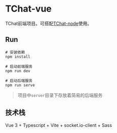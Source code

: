# TChat-vue

TChat前端项目。可搭配[TChat-node](https://github.com/AWhiteMouse/TChat-node)使用。

## Run

```shell
# 安装依赖
npm install

# 启动前端服务
npm run dev

# 启动后端服务
npm run serve
```

> 项目中`server`目录下存放着简易的后端服务

## 技术栈

Vue 3 + Typescript + Vite + socket.io-client + Sass
